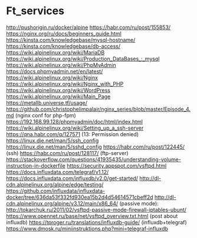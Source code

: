 # Ft_services
http://pushorigin.ru/docker/alpine
https://habr.com/ru/post/155853/
https://nginx.org/ru/docs/beginners_guide.html
https://kinsta.com/knowledgebase/mysql-hostname/
https://kinsta.com/knowledgebase/db-access/
https://wiki.alpinelinux.org/wiki/MariaDB
https://wiki.alpinelinux.org/wiki/Production_DataBases_:_mysql
https://wiki.alpinelinux.org/wiki/PhpMyAdmin
https://docs.phpmyadmin.net/en/latest/
https://wiki.alpinelinux.org/wiki/Nginx
https://wiki.alpinelinux.org/wiki/Nginx_with_PHP
https://wiki.alpinelinux.org/wiki/WordPress
https://wiki.alpinelinux.org/wiki/Main_Page
https://metallb.universe.tf/usage/
https://github.com/christophelimpalair/nginx_series/blob/master/Episode_4.md (nginx conf for php-fpm)
https://192.168.99.128/phpmyadmin/doc/html/index.html
https://wiki.alpinelinux.org/wiki/Setting_up_a_ssh-server
https://qna.habr.com/q/127571 (13: Permission denied)
https://linux.die.net/man/5/ssh_config
https://linux.die.net/man/5/sshd_config
https://habr.com/ru/post/122445/ (ssh)
https://habr.com/ru/post/128117/ (ftp-server)
https://stackoverflow.com/questions/41935435/understanding-volume-instruction-in-dockerfile
https://security.appspot.com/vsftpd.html
https://docs.influxdata.com/telegraf/v1.12/
https://docs.influxdata.com/influxdb/v2.0/get-started/
http://dl-cdn.alpinelinux.org/alpine/edge/testing/
https://github.com/influxdata/influxdata-docker/tree/636da53f332fd930ea15b2d4d54614571cbeff2d
http://dl-cdn.alpinelinux.org/alpine/v3.12/main/x86_64/
(passive mode): http://tokarchuk.ru/2011/02/vsftpd-passive-mode-firewall-iptables-ubunt/
https://www.opennet.ru/base/net/vsftpd_overview.txt.html
(post about influxdb) https://tproger.ru/translations/influxdb-guide/
(influxdb+telegraf) https://www.dmosk.ru/miniinstruktions.php?mini=telegraf-influxdb